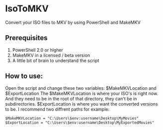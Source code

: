 # IsoToMKV
Convert your ISO files to MKV by using PowerShell and MakeMKV

## Prerequisites
1) PowerShell 2.0 or higher
2) MakeMKV in a licensed / beta version
3) A little bit of brain to understand the script

## How to use:
Open the script and change these two variables: $MakeMKVLocation and $ExportLocation
The $MakeMKVLocation is where your ISO's is right now. And they need to be in the root of that directory, they can't be in subdirectories.
$ExportLocation is where you want the converted versions to be. I recommend two diffrent paths for example:

```
$MakeMKVLocation = "C:\Users\$env:username\Desktop\MyMovies"
$ExportLocation = "C:\Users\$env:username\Desktop\MyExportedMovies"
